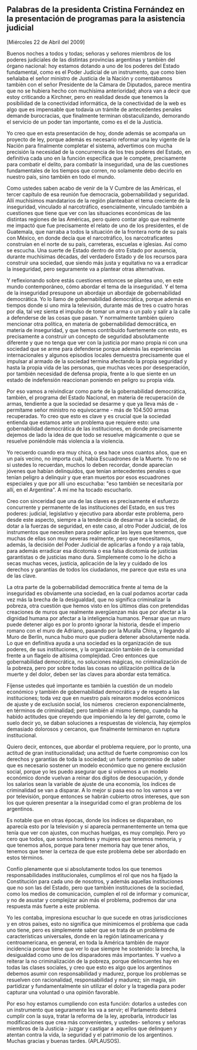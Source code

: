 Palabras de la presidenta Cristina Fernández en la presentación de programas para la asistencia judicial
--------------------------------------------------------------------------------------------------------

[Miércoles 22 de Abril del 2009]

Buenos noches a todos y todas; señoras y señores miembros de los poderes
judiciales de las distintas provincias argentinas y tambièn del órgano
nacional: hoy estamos dotando a uno de los poderes del Estado
fundamental, como es el Poder Judicial de un instrumento, que como bien
señalaba el señor ministro de Justicia de la Nación y comentábamos
tambièn con el señor Presidente de la Cámara de Diputados, parece
mentira que no se hubiera hecho con muchísima anterioridad; ahora van a
decir que estoy criticando a Kirchner, pero en realidad desde que
tenemos la posibilidad de la conectividad informática, de la
conectividad de la web es algo que es impensable que todavía un trámite
de antecedentes penales demande burocracias, que finalmente terminan
obstaculizando, demorando el servicio de un poder tan importante, como
es el de la Justicia.

Yo creo que en esta presentación de hoy, donde además se acompaña un
proyecto de ley, porque además es necesario reformar una ley vigente de
la Nación para finalmente completar el sistema, advertimos con mucha
precisión la necesidad de la concurrencia de los tres poderes del
Estado, en definitiva cada uno en la función específica que le compete,
precisamente para combatir el delito, para combatir la inseguridad, una
de las cuestiones fundamentales de los tiempos que corren, no solamente
debo decirlo en nuestro país, sino también en todo el mundo.

Como ustedes saben acabo de venir de la V Cumbre de las Américas, el
tercer capítulo de esa reunión fue democracia, gobernabilidad y
seguridad. Allí muchísimos mandatarios de la región planteaban el tema
creciente de la inseguridad, vinculado al narcotráfico, esencialmente,
vinculado también a cuestiones que tiene que ver con las situaciones
económicas de las distintas regiones de las Américas, pero quiero contar
algo que realmente me impactó que fue precisamente el relato de uno de
los presidentes, el de Guatemala, que narraba a todos la situación de la
frontera norte de su país con México, en donde decía que el
narcotráfico, los narcotraficantes construían en el norte de su país,
carreteras, escuelas e iglesias. Así como se escucha. Una suerte de
Estado dentro de otro Estado por ausencia, durante muchísimas décadas,
del verdadero Estado y de los recursos para construir una sociedad, que
siendo más justa y equitativa no va a erradicar la inseguridad, pero
seguramente va a plantear otras alternativas.

Y reflexionando sobre estás cuestiones entonces se plantea uno, en este
mundo contemporáneo, cómo abordar el tema de la inseguridad. Y el tema
de la inseguridad presupone un abordaje un abordaje de gobernabilidad
democrática. Yo lo llamo de gobernabilidad democrática, porque además en
tiempos donde si uno mira la televisión, durante más de tres o cuatro
horas por día, tal vez sienta el impulso de tomar un arma o un palo y
salir a la calle a defenderse de las cosas que pasan. Y normalmente
también quiero mencionar otra política, en materia de gobernabilidad
democrática, en materia de inseguridad, y que hemos contribuido
fuertemente con esto, es precisamente a construir un concepto de
seguridad absolutamente diferente y que no tenga que ver con la justicia
por mano propia ni con una sociedad que se arme para defenderse porque
además las experiencias internacionales y algunos episodios locales
demuestra precisamente que el impulsar al armado de la sociedad termina
afectando la propia seguridad y hasta la propia vida de las personas,
que muchas veces por desesperación, por también necesidad de defensa
propia, frente a lo que siente en un estado de indefensión reaccionan
poniendo en peligro su propia vida.

Por eso vamos a reivindicar como parte de la gobernabilidad democrática,
también, el programa del Estado Nacional, en materia de recuperación de
armas, tendiente a que la sociedad se desarme y que ya lleva más de -
permítame señor ministro no equivocarme - más de 104.500 armas
recuperadas. Yo creo que esto es clave y es crucial que la sociedad
entienda que estamos ante un problema que requiere esto: una
gobernabilidad democrática de las instituciones, en donde precisamente
dejemos de lado la idea de que todo se resuelve mágicamente o que se
resuelve poniéndole más violencia a la violencia.

Yo recuerdo cuando era muy chica, o sea hace unos cuantos años, que en
un país vecino, no importa cuál, había Escuadrones de la Muerte. Yo no
sé si ustedes lo recuerdan, muchos lo deben recordar, donde aparecían
jóvenes que habían delinquidos, que tenían antecedentes penales o que
tenían peligro a delinquir y que eran muertos por esos escuadrones
especiales y que por allí uno escuchaba: "eso también se necesitaría por
allí, en el Argentina". A mí me ha tocado escucharlo.

Creo con sinceridad que una de las claves es precisamente el esfuerzo
concurrente y permanente de las instituciones del Estado, en sus tres
poderes: judicial, legislativo y ejecutivo para abordar este problema,
pero desde este aspecto, siempre a la tendencia de desarmar a la
sociedad, de dotar a la fuerzas de seguridad, en este caso, al otro
Poder Judicial, de los instrumentos que necesiten para poder aplicar las
leyes que tenemos, que muchas de ellas son muy severas realmente, pero
que necesitamos, además, la decisión del Poder Judicial de aplicarlas a
fondo y a raja tabla, para además erradicar esa dicotomía o esa falsa
dicotomía de justicias garantistas o de justicias mano dura. Simplemente
como lo he dicho a secas muchas veces, justicia, aplicación de la ley y
cuidado de los derechos y garantías de todos los ciudadanos, me parece
que esta es una de las clave.

La otra parte de la gobernabilidad democrática frente al tema de la
inseguridad es obviamente una sociedad, en la cual podamos acortar cada
vez más la brecha de la desigualdad, que no significa criminalizar la
pobreza, otra cuestión que hemos visto en los últimos días con
pretendidas creaciones de muros que realmente avergüenzan más que por
afectar a la dignidad humana por afectar a la inteligencia humanos.
Pensar que un muro puede detener algo es por lo pronto ignorar la
historia, desde el imperio romano con el muro de Adriano, pasando por la
Muralla China, y llegando al Muro de Berlín, nunca hubo muro que pudiera
detener absolutamente nada. Lo que en definitiva ayuda a una sociedad es
la organización de sus poderes, de sus instituciones, y la organización
también de la comunidad frente a un flagelo de altísima complejidad.
Creo entonces que gobernabilidad democrática, no soluciones mágicas, no
criminalización de la pobreza, pero por sobre todas las cosas no
utilización política de la muerte y del dolor, deben ser las claves para
abordar esta temática.

Fíjense ustedes qué importante es también la cuestión de un modelo
económico y también de gobernabilidad democrática y de respeto a las
instituciones; toda vez que en nuestro país reinaron modelos económicos
de ajuste y de exclusión social, los números  crecieron
exponencialmente, en términos de criminalidad; pero también al mismo
tiempo, cuando ha habido actitudes que creyendo que imponiendo la ley
del garrote, como le suelo decir yo, se daban soluciones a respuestas de
violencia, hay ejemplos demasiado dolorosos y cercanos, que finalmente
terminaron en ruptura institucional.

Quiero decir, entonces, que abordar el problema requiere, por lo pronto,
una actitud de gran institucionalidad; una actitud de fuerte compromiso
con los derechos y garantías de toda la sociedad; un fuerte compromiso
de saber que es necesario sostener un modelo económico que no genere
exclusión social, porque yo les puedo asegurar que si volvemos a un
modelo económico donde vuelvan a reinar dos dígitos de desocupación, y
donde los salarios sean la variable de ajuste de una economía, los
índices de criminalidad se van a disparar. A lo mejor si pasa eso no los
vamos a ver por televisión, porque entonces se habrán cubierto otros
intereses, que son los que quieren presentar a la inseguridad como el
gran problema de los argentinos.

Es notable que en otras épocas, donde los índices se disparaban, no
aparecía esto por la televisión y sí aparecía permanentemente un tema
que tenía que ver con ajustes, con muchas huelgas, es muy complejo. Pero
yo cero que todos, que somos hombres y mujeres que tenemos memoria, y
que tenemos años, porque para tener memoria hay que tener años, tenemos
que tener la certeza de que este problema debe ser abordado en estos
términos.

Confío plenamente que si absolutamente todos los que tenemos
responsabilidades institucionales, cumplimos el rol que nos ha fijado la
Constitución para cada uno de nosotros, y además aquellas instituciones
que no son las del Estado, pero que también instituciones de la
sociedad, como los medios de comunicación, cumplen el rol de informar y
comunicar, y no de asustar y complejizar aún más el problema, podremos
dar una respuesta más fuerte a este problema.

Yo les contaba, impresiona escuchar lo que sucede en otras
jurisdicciones y en otros países, esto no significa que minimicemos el
problema que cada uno tiene, pero es simplemente saber que se trata de
un problema de características universales, donde en la región
latinoamericana y centroamericana, en general, en toda la América
también de mayor incidencia porque tiene que ver lo que siempre he
sostenido: la brecha, la desigualdad como uno de los disparadores más
importantes. Y vuelvo a reiterar la no criminalización de la pobreza,
porque delincuentes hay en todas las clases sociales, y creo que esto es
algo que los argentinos debemos asumir con responsabilidad y madurez,
porque los problemas se resuelven con racionalidad, responsabilidad y
madurez; sin magia, sin partidizar y fundamentalmente sin utilizar el
dolor y la tragedia para poder capturar una voluntad o una opinión
favorable.

Por eso hoy estamos cumpliendo con esta función: dotarlos a ustedes con
un instrumento que seguramente les va a servir; el Parlamento deberá
cumplir con la suya, tratar la reforma de la ley, aprobarla, introducir
las modificaciones que crea más convenientes, y ustedes- señores y
señoras miembros de la Justicia - juzgar y castigar a  aquellos que
delinquen y atentan contra la vida, la seguridad y el patrimonio de los
argentinos. Muchas gracias y buenas tardes. (APLAUSOS).
